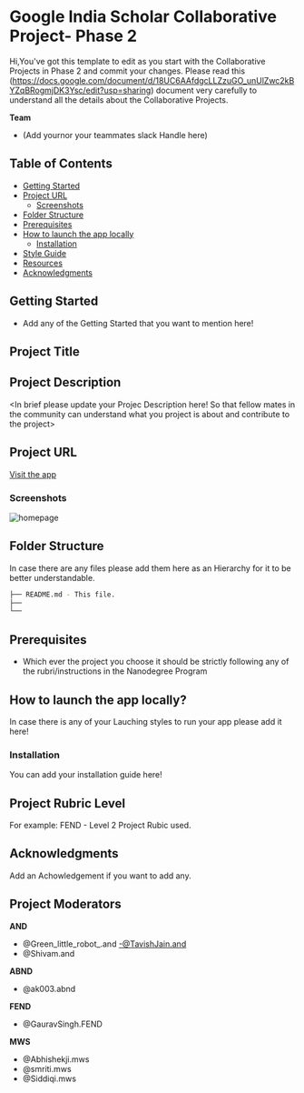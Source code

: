 # Google India Scholar Collaborative Project- <Your Track> Phase 2

Hi,You've got this template to edit as you start with the Collaborative Projects in Phase 2 and commit your changes. Please read this (https://docs.google.com/document/d/18UC6AAfdgcLLZzuGO_unUlZwc2kBYZqBRogmjDK3Ysc/edit?usp=sharing) document very carefully to understand all the details about the Collaborative Projects.

**Team**
- (Add yournor your teammates slack Handle here)

## Table of Contents

- [Getting Started](#getting-started)
- [Project URL](#project-url)
  - [Screenshots](#screenshots)
- [Folder Structure](#folder-structure)
- [Prerequisites](#prerequisites)
- [How to launch the app locally](#how-to-launch-the-app-locally)
  - [Installation](#installation)
- [Style Guide](#style-guide)
- [Resources](#resources)
- [Acknowledgments](#acknowledgments)

## Getting Started
- Add any of the Getting Started that you want to mention here!

## Project Title
<Add your Project Title here.>

## Project Description
<In brief please update your Projec Description here! So that fellow mates in the community can understand what you project is about and contribute to the project>

## Project URL
[Visit the app](#)

### Screenshots
![homepage](#)

## Folder Structure
In case there are any files please add them here as an Hierarchy for it to be better understandable.
```bash
├── README.md - This file.
├── 
└── 
```

## Prerequisites
* Which ever the project you choose it should be strictly following any of the rubri/instructions in the Nanodegree Program

## How to launch the app locally?
In case there is any of your Lauching styles to run your app please add it here!

### Installation
You can add your installation guide here!

## Project Rubric Level
For example: FEND - Level 2 Project Rubic used.

## Acknowledgments
Add an Achowledgement if you want to add any.

## Project Moderators

**AND** 
- @Green_little_robot_.and
-@TavishJain.and
- @Shivam.and

**ABND** 
- @ak003.abnd

**FEND** 
- @GauravSingh.FEND

**MWS** 
- @Abhishekji.mws
- @smriti.mws
- @Siddiqi.mws
